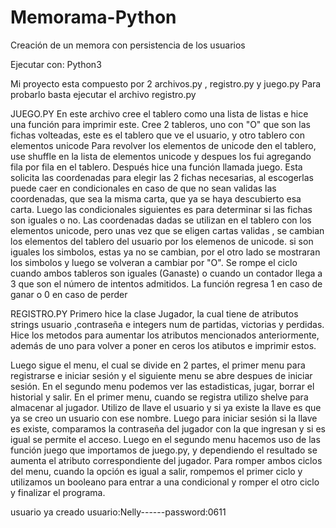 # Memorama-Python
Creación de un memora con persistencia de los usuarios

Ejecutar con:
Python3

Mi proyecto esta compuesto por 2 archivos.py , registro.py y juego.py
Para probarlo basta ejecutar el archivo registro.py


JUEGO.PY
En este archivo cree  el tablero como una lista de listas e hice una
función para imprimir este.
Cree 2 tableros, uno con "O" que son las fichas volteadas, este es el 
tablero que ve el usuario, y otro tablero con elementos unicode
Para revolver los elementos de unicode den el tablero, use shuffle en la
lista de elementos unicode y despues los fui agregando fila por fila en el
tablero.
Después hice una función llamada juego.
Esta solicita las coordenadas para elegir las 2 fichas necesarias,
al escogerlas puede caer en condicionales en caso de que no sean validas 
las coordenadas, que sea la misma carta, que ya se haya descubierto esa
carta. Luego las condicionales siguientes es para determinar si las fichas 
son iguales o no. Las coordenadas dadas se utilizan en el tablero con los
elementos unicode, pero unas vez que se eligen cartas validas , se cambian 
los elementos del tablero del usuario por los elemenos de unicode.
si son iguales los simbolos, estas ya no se cambian, por el otro lado
se mostraran los simbolos y luego se volveran a cambiar por "O".
Se rompe el ciclo cuando ambos tableros son iguales (Ganaste) o cuando un 
contador llega a 3 que son el número de intentos admitidos.
La función regresa 1 en caso de ganar o 0 en caso de perder

REGISTRO.PY
Primero hice la clase Jugador, la cual tiene de atributos strings usuario
,contraseña e integers num de partidas, victorias y perdidas.
Hice los metodos para aumentar los atributos mencionados anteriormente,
además de uno para volver a poner en ceros los atibutos e imprimir estos.

Luego sigue el menu, el cual se divide en 2 partes, el primer menu para 
registrarse e iniciar sesión y el siguiente menu se abre despues de 
iniciar sesión. En el segundo menu podemos ver las estadisticas, jugar,
borrar el historial y salir.
En el primer menu, cuando se registra utilizo shelve para almacenar al 
jugador. Utilizo de llave el usuario y si ya existe la llave es que ya se
creo un usuario con ese nombre.
Luego para iniciar sesión si la llave es existe, comparamos la contraseña 
del jugador con la que ingresan y si es igual se permite el acceso.
Luego en el segundo menu hacemos uso de las función juego que importamos
de juego.py, y dependiendo el resultado se aumenta el atributo correspondiente
del jugador. 
Para romper ambos ciclos del menu, cuando la opción es igual a salir, 
rompemos el primer ciclo y utilizamos un booleano para entrar a una condicional
y romper el otro ciclo y finalizar el programa.

usuario ya creado
usuario:Nelly------password:0611
